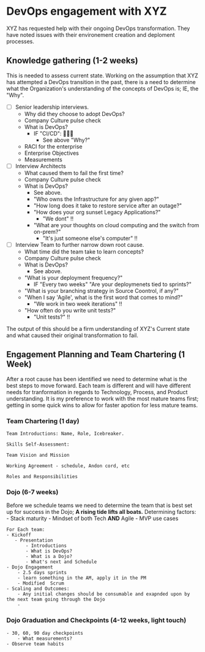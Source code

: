 # DevOps engagement with XYZ
XYZ has requested help with their ongoing DevOps transformation. They have noted issues with their environement creation and deploment processes. 

## Knowledge gathering (1-2 weeks)
This is needed to assess current state. Working on the assumption that XYZ has attempted a DevOps transition in the past, there is a need to determine what the Organization's understanding of the concepts of DevOps is; IE, the "Why".
- [ ] Senior leadership interviews.
    - Why did they choose to adopt DevOps?
    - Company Culture pulse check
    - What is DevOps?
        - IF "CI/CD": :triangular_flag_on_post::triangular_flag_on_post::triangular_flag_on_post:
            - See above "Why?"
    - RACI for the enterprise
    - Enterprise Objectives
    - Measurements
- [ ] Interview Architects
    - What caused them to fail the first time?
    - Company Culture pulse check
    - What is DevOps?
        - See above.
        - "Who owns the Infrastructure for any given app?"
        - "How long does it take to restore service after an outage?"
        - "How does your org sunset Legacy Applications?"
            - "We dont" :bangbang:
        - "What are your thoughts on cloud computing and the switch from on-prem?"
            - "It's just someone else's computer" :bangbang:
- [ ] Interview Team to further narrow down root cause.
    - What time did the team take to learn concepts?
    - Company Culture pulse check
    - What is DevOps?
        - See above.
     - "What is your deployment frequency?"
        - IF "Every two weeks" "Are your deploymenets tied to sprints?"
     - "What is your branching strategy in Source Coontrol, if any?"
     - "When I say 'Agile', what is the first word that comes to mind?"
        - "We work in two week iterations" :bangbang:
     - "How often do you write unit tests?"
        - "Unit tests?" :bangbang:
 
The output of this should be a firm understanding of XYZ's Current state and what caused their original transformation to fail. 

## Engagement Planning and Team Chartering (1 Week)

After a root cause has been identified we need to determine what is the best steps to move forward. Each team is different and will have different needs for tranformation in regards to Technology, Process, and Product understanding. It is my preference to work with the most mature teams first; getting in some quick wins to allow for faster apotion for less mature teams. 

### Team Chartering (1 day)

    Team Introductions: Name, Role, Icebreaker.
    
    Skills Self-Assessment:
    
    Team Vision and Mission
    
    Working Agreement - schedule, Andon cord, etc
    
    Roles and Responsibilities

### Dojo (6-7 weeks)
Before we schedule teams we need to determine the team that is best set up for success in the Dojo; **A rising tide lifts all boats.**
Determining factors:
    - Stack maturity
    - Mindset of both Tech **AND** Agile
    - MVP use cases

    For Each team:
    - Kickoff
       - Presentation
           - Introductions
           - What is DevOps?
           - What is a Dojo?
           - What's next and Schedule
    - Dojo Engagement
        - 2.5 days sprints
        - learn something in the AM, apply it in the PM
        - Modified  Scrum
    - Scaling and Outcomes:
        - Any initial changes should be consumable and exapnded upon by the next team going through the Dojo
        - 

### Dojo Graduation and Checkpoints (4-12 weeks, light touch)
    - 30, 60, 90 day checkpoints
        - What measurements?
    - Observe team habits
